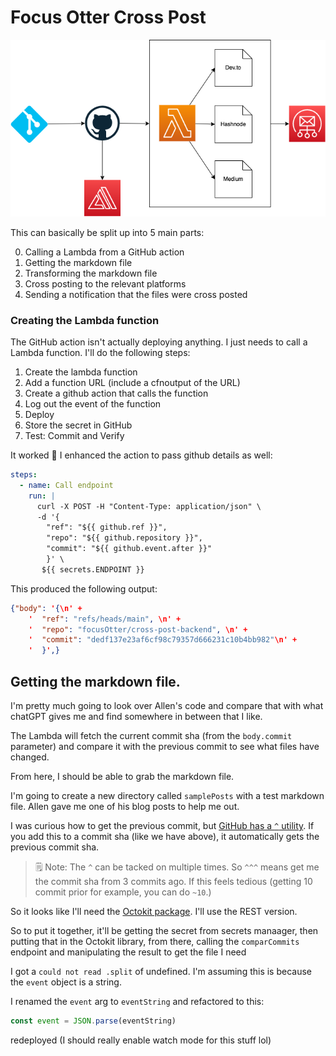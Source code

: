 # Focus Otter Cross Post

![arch diagram](../notes/cross-post.drawio.png)

This can basically be split up into 5 main parts:

0. Calling a Lambda from a GitHub action
1. Getting the markdown file
2. Transforming the markdown file
3. Cross posting to the relevant platforms
4. Sending a notification that the files were cross posted

### Creating the Lambda function

The GitHub action isn't actually deploying anything. I just needs to call a Lambda function. I'll do the following steps:

1. Create the lambda function
2. Add a function URL (include a cfnoutput of the URL)
3. Create a github action that calls the function
4. Log out the event of the function
5. Deploy
6. Store the secret in GitHub
7. Test: Commit and Verify

It worked 🎉
I enhanced the action to pass github details as well:

```yml
steps:
  - name: Call endpoint
    run: |
      curl -X POST -H "Content-Type: application/json" \
      -d '{
        "ref": "${{ github.ref }}", 
        "repo": "${{ github.repository }}", 
        "commit": "${{ github.event.after }}"
        }' \
       ${{ secrets.ENDPOINT }}
```

This produced the following output:

```json
{"body": '{\n' +
    '  "ref": "refs/heads/main", \n' +
    '  "repo": "focusOtter/cross-post-backend", \n' +
    '  "commit": "dedf137e23af6cf98c79357d666231c10b4bb982"\n' +
    '  }',}
```

## Getting the markdown file.

I'm pretty much going to look over Allen's code and compare that with what chatGPT gives me and find somewhere in between that I like.

The Lambda will fetch the current commit sha (from the `body.commit` parameter) and compare it with the previous commit to see what files have changed.

From here, I should be able to grab the markdown file.

I'm going to create a new directory called `samplePosts` with a test markdown file. Allen gave me one of his blog posts to help me out.

I was curious how to get the previous commit, but [GitHub has a `^` utility](https://docs.github.com/en/pull-requests/committing-changes-to-your-project/viewing-and-comparing-commits/comparing-commits#comparisons-across-commits). If you add this to a commit sha (like we have above), it automatically gets the previous commit sha.

> 🗒️ Note: The `^` can be tacked on multiple times. So `^^^` means get me the commit sha from 3 commits ago. If this feels tedious (getting 10 commit prior for example, you can do `~10`.)

So it looks like I'll need the [Octokit package](https://www.npmjs.com/package/octokit). I'll use the REST version.

So to put it together, it'll be getting the secret from secrets manaager, then putting that in the Octokit library, from there, calling the `comparCommits` endpoint and manipulating the result to get the file I need

I got a `could not read .split` of undefined. I'm assuming this is because the `event` object is a string.

I renamed the `event` arg to `eventString` and refactored to this:

```ts
const event = JSON.parse(eventString)
```

redeployed (I should really enable watch mode for this stuff lol)

